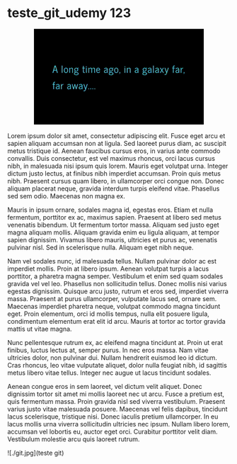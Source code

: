 # teste_git_udemy 123

<p align="center">
  <a target="_blank" href="https://github.com/anderson-sart/teste_git_udemy/">
    <img src="./intro.gif"/>
  </a>
</p>

Lorem ipsum dolor sit amet, consectetur adipiscing elit. Fusce eget arcu et sapien aliquam accumsan non at ligula. Sed laoreet purus diam, ac suscipit metus tristique id. Aenean faucibus cursus eros, in varius ante commodo convallis. Duis consectetur, est vel maximus rhoncus, orci lacus cursus nibh, in malesuada nisi ipsum quis lorem. Mauris eget volutpat urna. Integer dictum justo lectus, at finibus nibh imperdiet accumsan. Proin quis metus nibh. Praesent cursus quam libero, in ullamcorper orci congue non. Donec aliquam placerat neque, gravida interdum turpis eleifend vitae. Phasellus sed sem odio. Maecenas non magna ex.

Mauris in ipsum ornare, sodales magna id, egestas eros. Etiam et nulla fermentum, porttitor ex ac, maximus sapien. Praesent at libero sed metus venenatis bibendum. Ut fermentum tortor massa. Aliquam sed justo eget magna aliquam mollis. Aliquam gravida enim eu ligula aliquam, at tempor sapien dignissim. Vivamus libero mauris, ultricies et purus ac, venenatis pulvinar nisl. Sed in scelerisque nulla. Aliquam eget nibh neque.

Nam vel sodales nunc, id malesuada tellus. Nullam pulvinar dolor ac est imperdiet mollis. Proin at libero ipsum. Aenean volutpat turpis a lacus porttitor, a pharetra magna semper. Vestibulum et enim sed quam sodales gravida vel vel leo. Phasellus non sollicitudin tellus. Donec mollis nisi varius egestas dignissim. Quisque arcu justo, rutrum et eros sed, imperdiet viverra massa. Praesent at purus ullamcorper, vulputate lacus sed, ornare sem. Maecenas imperdiet pharetra neque, volutpat commodo magna tincidunt eget. Proin elementum, orci id mollis tempus, nulla elit posuere ligula, condimentum elementum erat elit id arcu. Mauris at tortor ac tortor gravida mattis ut vitae magna.

Nunc pellentesque rutrum ex, ac eleifend magna tincidunt at. Proin ut erat finibus, luctus lectus at, semper purus. In nec eros massa. Nam vitae ultricies dolor, non pulvinar dui. Nullam hendrerit euismod leo id dictum. Cras rhoncus, leo vitae vulputate aliquet, dolor nulla feugiat nibh, id sagittis metus libero vitae tellus. Integer nec augue ut lacus tincidunt sodales.

Aenean congue eros in sem laoreet, vel dictum velit aliquet. Donec dignissim tortor sit amet mi mollis laoreet nec ut arcu. Fusce a pretium est, quis fermentum massa. Proin gravida nisl sed viverra vestibulum. Praesent varius justo vitae malesuada posuere. Maecenas vel felis dapibus, tincidunt lacus scelerisque, tristique nisi. Donec iaculis pretium ullamcorper. In eu lacus mollis urna viverra sollicitudin ultricies nec ipsum. Nullam libero lorem, accumsan vel lobortis eu, auctor eget orci. Curabitur porttitor velit diam. Vestibulum molestie arcu quis laoreet rutrum.

![./git.jpg](teste git)
